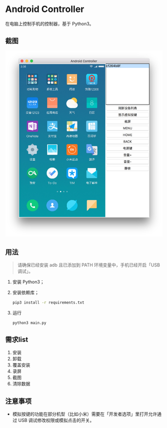 # Android Controller

在电脑上控制手机的控制器，基于 Python3。

## 截图

<div align="center"><img width="640" src="./screenshots/main.png" /></div>

## 用法

> 请确保已经安装 adb 且已添加到 PATH 环境变量中，手机已经开启「USB调试」。

1. 安装 Python3；

2. 安装依赖库；

    ```sh
    pip3 install -r requirements.txt
    ```

3. 运行

    ```sh
    python3 main.py
    ```
## 需求list

1. 安装
2. 卸载
3. 覆盖安装
4. 录屏
5. 截图
6. 清除数据

## 注意事项

* 模拟按键的功能在部分机型（比如小米）需要在「开发者选项」里打开允许通过 USB 调试修改权限或模拟点击的开关。
